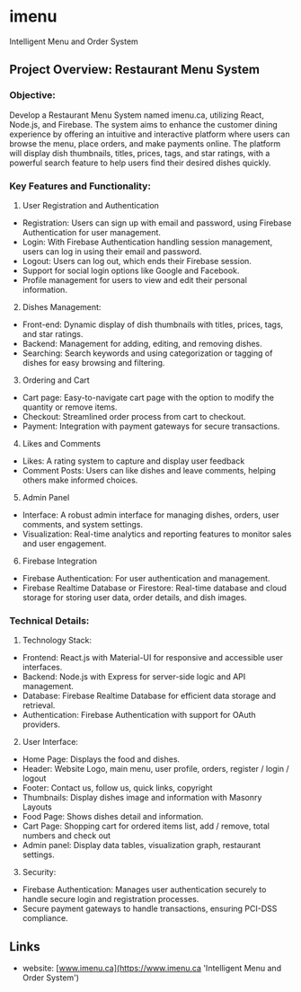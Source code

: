 # imenu
Intelligent Menu and Order System

## Project Overview: Restaurant Menu System

### Objective: 
Develop a Restaurant Menu System named imenu.ca, utilizing React, Node.js, and Firebase. The system aims to enhance the customer dining experience by offering an intuitive and interactive platform where users can browse the menu, place orders, and make payments online. The platform will display dish thumbnails, titles, prices, tags, and star ratings, with a powerful search feature to help users find their desired dishes quickly.

### Key Features and Functionality:
1. User Registration and Authentication
- Registration: Users can sign up with email and password, using Firebase Authentication for user management.
- Login: With Firebase Authentication handling session management, users can log in using their email and password.
- Logout: Users can log out, which ends their Firebase session.
- Support for social login options like Google and Facebook.
- Profile management for users to view and edit their personal information.
2. Dishes Management:
- Front-end: Dynamic display of dish thumbnails with titles, prices, tags, and star ratings.
- Backend: Management for adding, editing, and removing dishes.
- Searching: Search keywords and using categorization or tagging of dishes for easy browsing and filtering.
3. Ordering and Cart
- Cart page: Easy-to-navigate cart page with the option to modify the quantity or remove items.
- Checkout: Streamlined order process from cart to checkout.
- Payment: Integration with payment gateways for secure transactions.
4. Likes and Comments
- Likes: A rating system to capture and display user feedback
- Comment Posts: Users can like dishes and leave comments, helping others make informed choices.
5. Admin Panel
- Interface: A robust admin interface for managing dishes, orders, user comments, and system settings.
- Visualization: Real-time analytics and reporting features to monitor sales and user engagement.
6. Firebase Integration
- Firebase Authentication: For user authentication and management.
- Firebase Realtime Database or Firestore: Real-time database and cloud storage for storing user data, order details, and dish images. 


### Technical Details:
1. Technology Stack:
- Frontend: React.js with Material-UI for responsive and accessible user interfaces.
- Backend: Node.js with Express for server-side logic and API management.
- Database: Firebase Realtime Database for efficient data storage and retrieval.
- Authentication: Firebase Authentication with support for OAuth providers.
2. User Interface:
- Home Page: Displays the food and dishes.
-	Header: Website Logo, main menu, user profile, orders, register / login / logout
-	Footer: Contact us, follow us, quick links, copyright
-	Thumbnails: Display dishes image and information with Masonry Layouts
- Food Page: Shows dishes detail and information.
- Cart Page: Shopping cart for ordered items list, add / remove, total numbers and check out
- Admin panel: Display data tables, visualization graph, restaurant settings.
3. Security:
- Firebase Authentication: Manages user authentication securely to handle secure login and registration processes.
- Secure payment gateways to handle transactions, ensuring PCI-DSS compliance.


## Links
- website: [www.imenu.ca](https://www.imenu.ca 'Intelligent Menu and Order System')

